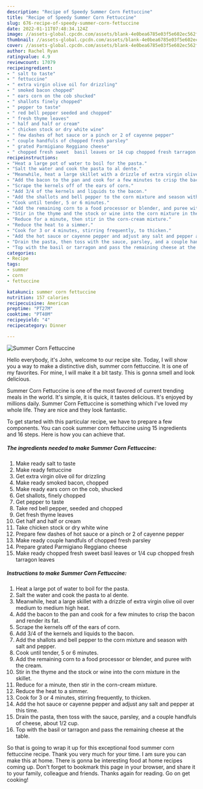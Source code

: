 ```yaml
---
description: "Recipe of Speedy Summer Corn Fettuccine"
title: "Recipe of Speedy Summer Corn Fettuccine"
slug: 676-recipe-of-speedy-summer-corn-fettuccine
date: 2022-01-11T07:48:34.124Z
image: //assets-global.cpcdn.com/assets/blank-4e0bea6785e03f5e602ec562f230caae08da540cada707380b4fe1bbebba43da.png
thumbnail: //assets-global.cpcdn.com/assets/blank-4e0bea6785e03f5e602ec562f230caae08da540cada707380b4fe1bbebba43da.png
cover: //assets-global.cpcdn.com/assets/blank-4e0bea6785e03f5e602ec562f230caae08da540cada707380b4fe1bbebba43da.png
author: Rachel Ryan
ratingvalue: 4.9
reviewcount: 17079
recipeingredient:
- " salt to taste"
- " fettuccine"
- " extra virgin olive oil for drizzling"
- " smoked bacon chopped"
- " ears corn on the cob shucked"
- " shallots finely chopped"
- " pepper to taste"
- " red bell pepper seeded and chopped"
- " fresh thyme leaves"
- " half and half or cream"
- " chicken stock or dry white wine"
- " few dashes of hot sauce or a pinch or 2 of cayenne pepper"
- " couple handfuls of chopped fresh parsley"
- " grated Parmigiano Reggiano cheese"
- " chopped fresh sweet  basil leaves or 14 cup chopped fresh tarragon leaves"
recipeinstructions:
- "Heat a large pot of water to boil for the pasta."
- "Salt the water and cook the pasta to al dente."
- "Meanwhile, heat a large skillet with a drizzle of extra virgin olive oil over medium to medium high heat."
- "Add the bacon to the pan and cook for a few minutes to crisp the bacon and render its fat."
- "Scrape the kernels off of the ears of corn."
- "Add 3/4 of the kernels and liquids to the bacon."
- "Add the shallots and bell pepper to the corn mixture and season with salt and pepper."
- "Cook until tender, 5 or 6 minutes."
- "Add the remaining corn to a food processor or blender, and puree with the cream."
- "Stir in the thyme and the stock or wine into the corn mixture in the skillet."
- "Reduce for a minute, then stir in the corn-cream mixture."
- "Reduce the heat to a simmer."
- "Cook for 3 or 4 minutes, stirring frequently, to thicken."
- "Add the hot sauce or cayenne pepper and adjust any salt and pepper at this time."
- "Drain the pasta, then toss with the sauce, parsley, and a couple handfuls of cheese, about 1/2 cup."
- "Top with the basil or tarragon and pass the remaining cheese at the table."
categories:
- Recipe
tags:
- summer
- corn
- fettuccine

katakunci: summer corn fettuccine 
nutrition: 157 calories
recipecuisine: American
preptime: "PT27M"
cooktime: "PT40M"
recipeyield: "4"
recipecategory: Dinner

---
```



![Summer Corn Fettuccine](//assets-global.cpcdn.com/assets/blank-4e0bea6785e03f5e602ec562f230caae08da540cada707380b4fe1bbebba43da.png)

Hello everybody, it's John, welcome to our recipe site. Today, I will show you a way to make a distinctive dish, summer corn fettuccine. It is one of my favorites. For mine, I will make it a bit tasty. This is gonna smell and look delicious.

Summer Corn Fettuccine is one of the most favored of current trending meals in the world. It's simple, it is quick, it tastes delicious. It's enjoyed by millions daily. Summer Corn Fettuccine is something which I've loved my whole life. They are nice and they look fantastic.




To get started with this particular recipe, we have to prepare a few components. You can cook summer corn fettuccine using 15 ingredients and 16 steps. Here is how you can achieve that.

<!--inarticleads1-->

##### The ingredients needed to make Summer Corn Fettuccine:

1. Make ready  salt to taste
1. Make ready  fettuccine
1. Get  extra virgin olive oil for drizzling
1. Make ready  smoked bacon, chopped
1. Make ready  ears corn on the cob, shucked
1. Get  shallots, finely chopped
1. Get  pepper to taste
1. Take  red bell pepper, seeded and chopped
1. Get  fresh thyme leaves
1. Get  half and half or cream
1. Take  chicken stock or dry white wine
1. Prepare  few dashes of hot sauce or a pinch or 2 of cayenne pepper
1. Make ready  couple handfuls of chopped fresh parsley
1. Prepare  grated Parmigiano Reggiano cheese
1. Make ready  chopped fresh sweet  basil leaves or 1/4 cup chopped fresh tarragon leaves




<!--inarticleads2-->

##### Instructions to make Summer Corn Fettuccine:

1. Heat a large pot of water to boil for the pasta.
1. Salt the water and cook the pasta to al dente.
1. Meanwhile, heat a large skillet with a drizzle of extra virgin olive oil over medium to medium high heat.
1. Add the bacon to the pan and cook for a few minutes to crisp the bacon and render its fat.
1. Scrape the kernels off of the ears of corn.
1. Add 3/4 of the kernels and liquids to the bacon.
1. Add the shallots and bell pepper to the corn mixture and season with salt and pepper.
1. Cook until tender, 5 or 6 minutes.
1. Add the remaining corn to a food processor or blender, and puree with the cream.
1. Stir in the thyme and the stock or wine into the corn mixture in the skillet.
1. Reduce for a minute, then stir in the corn-cream mixture.
1. Reduce the heat to a simmer.
1. Cook for 3 or 4 minutes, stirring frequently, to thicken.
1. Add the hot sauce or cayenne pepper and adjust any salt and pepper at this time.
1. Drain the pasta, then toss with the sauce, parsley, and a couple handfuls of cheese, about 1/2 cup.
1. Top with the basil or tarragon and pass the remaining cheese at the table.




So that is going to wrap it up for this exceptional food summer corn fettuccine recipe. Thank you very much for your time. I am sure you can make this at home. There is gonna be interesting food at home recipes coming up. Don't forget to bookmark this page in your browser, and share it to your family, colleague and friends. Thanks again for reading. Go on get cooking!
